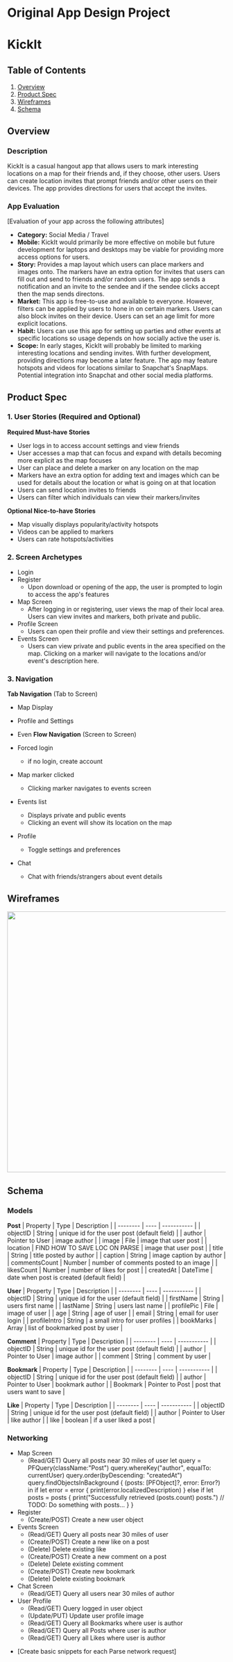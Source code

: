 Original App Design Project
===

# KickIt

## Table of Contents
1. [Overview](#Overview)
1. [Product Spec](#Product-Spec)
1. [Wireframes](#Wireframes)
2. [Schema](#Schema)

## Overview
### Description
KickIt is a casual hangout app that allows users to mark interesting locations on a map for their friends and, if they choose, other users. Users can create location invites that prompt friends and/or other users on their devices. The app provides directions for users that accept the invites.

### App Evaluation
[Evaluation of your app across the following attributes]
- **Category:** Social Media / Travel
- **Mobile:** KickIt would primarily be more effective on mobile but future development for laptops and desktops may be viable for providing more access options for users.
- **Story:** Provides a map layout which users can place markers and images onto. The markers have an extra option for invites that users can fill out and send to friends and/or random users. The app sends a notification and an invite to the sendee and if the sendee clicks accept then the map sends directons.
- **Market:** This app is free-to-use and available to everyone. However, filters can be applied by users to hone in on certain markers. Users can also block invites on their device. Users can set an age limit for more explicit locations.
- **Habit:** Users can use this app for setting up parties and other events at specific locations so usage depends on how socially active the user is.
- **Scope:** In early stages, KickIt will probably be limited to marking interesting locations and sending invites. With further development, providing directions may become a later feature. The app may feature hotspots and videos for locations similar to Snapchat's SnapMaps. Potential integration into Snapchat and other social media platforms.

## Product Spec

### 1. User Stories (Required and Optional)

**Required Must-have Stories**

* User logs in to access account settings and view friends
* User accesses a map that can focus and expand with details becoming more explicit as the map focuses
* User can place and delete a marker on any location on the map
* Markers have an extra option for adding text and images which can be used for details about the location or what is going on at that location
* Users can send location invites to friends
* Users can filter which individuals can view their markers/invites

**Optional Nice-to-have Stories**

* Map visually displays popularity/activity hotspots
* Videos can be applied to markers
* Users can rate hotspots/activities

### 2. Screen Archetypes

* Login
* Register
   * Upon download or opening of the app, the user is prompted to login to access the app's features
* Map Screen
   * After logging in or registering, user views the map of their local area. Users can view invites and markers, both private and public.
* Profile Screen
   * Users can open their profile and view their settings and preferences.
* Events Screen
   * Users can view private and public events in the area specified on the map. Clicking on a marker will navigate to the locations and/or event's description here.

### 3. Navigation

**Tab Navigation** (Tab to Screen)

* Map Display
* Profile and Settings
* Even
**Flow Navigation** (Screen to Screen)

* Forced login
   * if no login, create account
* Map marker clicked
   * Clicking marker navigates to events screen
* Events list
   * Displays private and public events
   * Clicking an event will show its location on the map
* Profile
   * Toggle settings and preferences
* Chat
   * Chat with friends/strangers about event details

## Wireframes
<img src="https://i.imgur.com/kRNrU4D.jpg" width=600>

## Schema 

### Models

**Post**
| Property | Type | Description |
| -------- | ---- | ----------- | 
| objectID | String | unique id for the user post (default field) |
| author | Pointer to User | image author |
| image | File | image that user post | 
| location | FIND HOW TO SAVE LOC ON PARSE | image that user post | 
| title | String | title posted by author |
| caption | String | image caption by author |
| commentsCount | Number | number of comments posted to an image |
| likesCount | Number | number of likes for post |
| createdAt | DateTime | date when post is created (default field) |

**User**
| Property | Type | Description |
| -------- | ---- | ----------- | 
| objectID | String | unique id for the user (default field) |
| firstName | String | users first name |
| lastName | String | users last name |
| profilePic | File | image of user |
| age | String | age of user |
| email | String | email for user login |
| profileIntro | String | a small intro for user profiles |
| bookMarks | Array | list of bookmarked post by user  |

**Comment** 
| Property | Type | Description |
| -------- | ---- | ----------- | 
| objectID | String | unique id for the user post (default field) |
| author | Pointer to User | image author |
| comment | String | comment by user |

**Bookmark**
| Property | Type | Description |
| -------- | ---- | ----------- | 
| objectID | String | unique id for the user post (default field) |
| author | Pointer to User | bookmark author |
| Bookmark | Pointer to Post | post that users want to save |

**Like**
| Property | Type | Description |
| -------- | ---- | ----------- | 
| objectID | String | unique id for the user post (default field) |
| author | Pointer to User | like author |
| like | boolean | if a user liked a post |

### Networking
* Map Screen   
  * (Read/GET) Query all posts near 30 miles of user
  let query = PFQuery(className:"Post")
query.whereKey("author", equalTo: currentUser)
query.order(byDescending: "createdAt")
query.findObjectsInBackground { (posts: [PFObject]?, error: Error?) in
   if let error = error { 
      print(error.localizedDescription)
   } else if let posts = posts {
      print("Successfully retrieved \(posts.count) posts.")
  // TODO: Do something with posts...
   }
}
* Register
  * (Create/POST) Create a new user object
* Events Screen 
  * (Read/GET) Query all posts near 30 miles of user
  * (Create/POST) Create a new like on a post
  * (Delete) Delete existing like
  * (Create/POST) Create a new comment on a post
  * (Delete) Delete existing comment
  * (Create/POST) Create new bookmark
  * (Delete) Delete existing bookmark
* Chat Screen
  * (Read/GET) Query all users near 30 miles of author
* User Profile
  * (Read/GET) Query logged in user object
  * (Update/PUT) Update user profile image
  * (Read/GET) Query all Bookmarks where user is author
  * (Read/GET) Query all Posts where user is author
  * (Read/GET) Query all Likes where user is author

- [Create basic snippets for each Parse network request]

